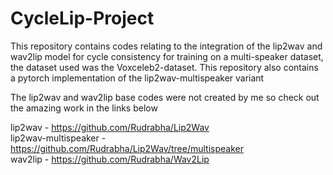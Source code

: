# CycleLip-Project
This repository contains codes relating to the integration of the lip2wav and wav2lip model for cycle consistency for training on a multi-speaker dataset, the dataset used was the Voxceleb2-dataset. This repository also contains a pytorch implementation of the lip2wav-multispeaker variant

The lip2wav and wav2lip base codes were not created by me so check out the amazing work in the links below

lip2wav - https://github.com/Rudrabha/Lip2Wav <br>
lip2wav-multispeaker - https://github.com/Rudrabha/Lip2Wav/tree/multispeaker <br>
wav2lip - https://github.com/Rudrabha/Wav2Lip <br>
